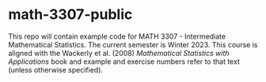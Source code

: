 # math-3307-public

This repo will contain example code for MATH 3307 - Intermediate Mathematical Statistics. The current semester is Winter 2023. This course is aligned with the Wackerly et al. (2008) *Mathematical Statistics with Applications* book and example and exercise numbers refer to that text (unless otherwise specified).
